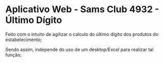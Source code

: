 # Aplicativo Web - Sams Club 4932 - Último Dígito

Feito com o intuito de agilizar o calculo do último dígito dos produtos do estabelecimento;

Sendo assim, independe do uso de um desktop/Excel para realizar tal função;